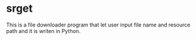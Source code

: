 # srget

This is a file downloader program that let user input file name and resource path and it is writen in Python.

